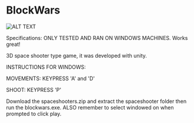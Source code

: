 # BlockWars

![ALT TEXT](https://github.com/Msarker1/spaceShooter/blob/master/TitleScreen.jpg)

Specifications:
ONLY TESTED AND RAN ON WINDOWS MACHINES. Works great!

3D space shooter type game, it was developed with unity.

INSTRUCTIONS FOR WINDOWS:

MOVEMENTS: KEYPRESS 'A' and 'D' 

SHOOT: KEYPRESS 'P'

Download the spaceshooters.zip and extract the spaceshooter folder then run the blockwars.exe.
ALSO remember to select windowed on when prompted to click play. 
